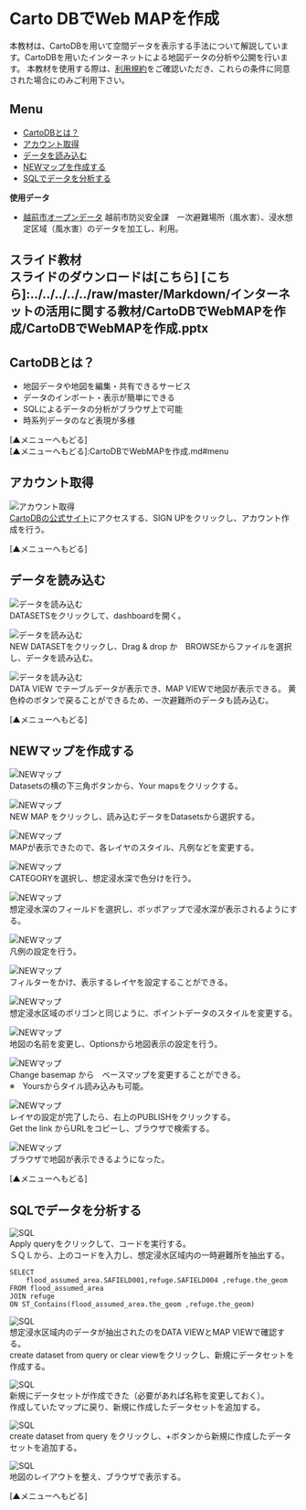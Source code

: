 # Carto DBでWeb MAPを作成
本教材は、CartoDBを用いて空間データを表示する手法について解説しています。CartoDBを用いたインターネットによる地図データの分析や公開を行います。
本教材を使用する際は、[利用規約]をご確認いただき、これらの条件に同意された場合にのみご利用下さい。

[利用規約]:../../../../../master/利用規約.md

**Menu**
------
* [CartoDBとは？](#CartoDBとは？)
* [アカウント取得](#アカウント取得)
* [データを読み込む](#データを読み込む)
* [NEWマップを作成する](#NEWマップを作成する)
* [SQLでデータを分析する](#SQLでデータを分析する)

**使用データ**

* [越前市オープンデータ] 越前市防災安全課　一次避難場所（風水害）、浸水想定区域（風水害）のデータを加工し、利用。


[越前市オープンデータ]:http://www.city.echizen.lg.jp/office/010/021/open-data-echizen.html


**スライド教材**  
スライドのダウンロードは[こちら]
[こちら]:../../../../../raw/master/Markdown/インターネットの活用に関する教材/CartoDBでWebMAPを作成/CartoDBでWebMAPを作成.pptx
--------

## CartoDBとは？

- 地図データや地図を編集・共有できるサービス
- データのインポート・表示が簡単にできる
- SQLによるデータの分析がブラウザ上で可能
- 時系列データのなど表現が多様

[▲メニューへもどる]  
[▲メニューへもどる]:CartoDBでWebMAPを作成.md#menu

## アカウント取得
![アカウント取得](pic/pic_1.png)  
[CartoDBの公式サイト]にアクセスする、SIGN UPをクリックし、アカウント作成を行う。

[CartoDBの公式サイト]:https://cartodb.com

[▲メニューへもどる]  

## データを読み込む
![データを読み込む](pic/pic_2.png)  
DATASETSをクリックして、dashboardを開く。

![データを読み込む](pic/pic_3.png)  
NEW DATASETをクリックし、Drag & drop か　BROWSEからファイルを選択し、データを読み込む。

![データを読み込む](pic/pic_4.png)  
DATA VIEW でテーブルデータが表示でき、MAP VIEWで地図が表示できる。
黄色枠のボタンで戻ることができるため、一次避難所のデータも読み込む。

[▲メニューへもどる]  

## <a name="NEWマップを作成する">NEWマップを作成する
![NEWマップ](pic/pic_5.png)  
Datasetsの横の下三角ボタンから、Your mapsをクリックする。

![NEWマップ](pic/pic_6.png)  
NEW MAP をクリックし、読み込むデータをDatasetsから選択する。

![NEWマップ](pic/pic_7.png)  
MAPが表示できたので、各レイヤのスタイル、凡例などを変更する。

![NEWマップ](pic/pic_8.png)  
CATEGORYを選択し、想定浸水深で色分けを行う。

![NEWマップ](pic/pic_9.png)  
想定浸水深のフィールドを選択し、ポッポアップで浸水深が表示されるようにする。

![NEWマップ](pic/pic_10.png)  
凡例の設定を行う。

![NEWマップ](pic/pic_11.png)  
フィルターをかけ、表示するレイヤを設定することができる。

![NEWマップ](pic/pic_12.png)  
想定浸水区域のポリゴンと同じように、ポイントデータのスタイルを変更する。

![NEWマップ](pic/pic_13.png)  
地図の名前を変更し、Optionsから地図表示の設定を行う。

![NEWマップ](pic/pic_14.png)  
Change basemap から　ベースマップを変更することができる。  
※　Yoursからタイル読み込みも可能。

![NEWマップ](pic/pic_15.png)  
レイヤの設定が完了したら、右上のPUBLISHをクリックする。  
Get the link からURLをコピーし、ブラウザで検索する。

![NEWマップ](pic/pic_16.png)  
ブラウザで地図が表示できるようになった。

[▲メニューへもどる]  

## <a name="SQLでデータを分析する">SQLでデータを分析する
![SQL](pic/pic_17.png)  
Apply queryをクリックして、コードを実行する。  
ＳＱＬから、上のコードを入力し、想定浸水区域内の一時避難所を抽出する。

```
SELECT
    flood_assumed_area.SAFIELD001,refuge.SAFIELD004 ,refuge.the_geom
FROM flood_assumed_area
JOIN refuge
ON ST_Contains(flood_assumed_area.the_geom ,refuge.the_geom)

```

![SQL](pic/pic_18.png)  
想定浸水区域内のデータが抽出されたのをDATA VIEWとMAP VIEWで確認する。  
create dataset from query or clear viewをクリックし、新規にデータセットを作成する。

![SQL](pic/pic_19.png)  
新規にデータセットが作成できた（必要があれば名称を変更しておく）。  
作成していたマップに戻り、新規に作成したデータセットを追加する。

![SQL](pic/pic_20.png)  
create dataset from query をクリックし、+ボタンから新規に作成したデータセットを追加する。

![SQL](pic/pic_21.png)  
地図のレイアウトを整え、ブラウザで表示する。

[▲メニューへもどる]  

